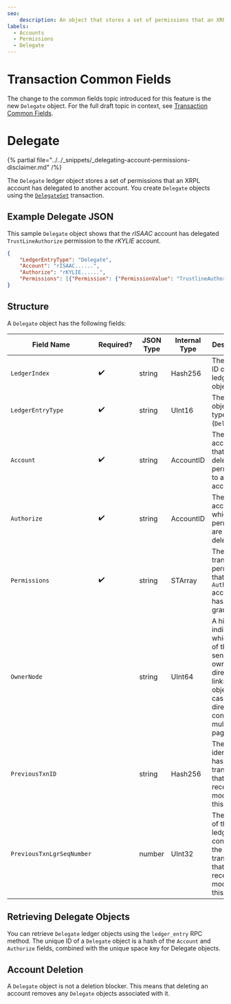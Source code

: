 ```yaml
---
seo:
    description: An object that stores a set of permissions that an XRPL account delegates to another account.
labels:
  - Accounts
  - Permissions
  - Delegate
---
```


# Transaction Common Fields

The change to the common fields topic introduced for this feature is the new `Delegate` object. For the full draft topic in context, see [Transaction Common Fields](https://xrpl-dev-portal--perm-dele-common-fields-2.preview.redocly.app/docs/references/protocol/transactions/common-fields).

# Delegate

{% partial file="../../_snippets/_delegating-account-permissions-disclaimer.md" /%}

The `Delegate` ledger object stores a set of permissions that an XRPL account has delegated to another account. You create `Delegate` objects using the [`DelegateSet`](./delegate-set.md) transaction.

## Example Delegate JSON

This sample `Delegate` object shows that the _rISAAC_ account has delegated `TrustLineAuthorize` permission to the _rKYLIE_ account.

```json
{
    "LedgerEntryType": "Delegate",
    "Account": "rISAAC......",
    "Authorize": "rKYLIE......",
    "Permissions": [{"Permission": {"PermissionValue": "TrustlineAuthorize"}}],
}
```

## Structure

A `Delegate` object has the following fields:

| Field Name | Required? | JSON Type | Internal Type | Description |
|------------|-----------|-----------|---------------|-------------|
| `LedgerIndex` |  ✔️ | string | Hash256 | The unique ID of the ledger object. |
| `LedgerEntryType` | ✔️ | string | UInt16 | The ledger object's type (`Delegate`) |
| `Account` | ✔️ | string | AccountID | The account that delegates permissions to another account. |
| `Authorize` | ✔️ | string | AccountID | The account to which permissions are delegated. |
| `Permissions` | ✔️ | string | STArray | The transaction permissions that the `Authorize` account has been granted. |
| `OwnerNode` |  | string | UInt64 | A hint indicating which page of the sender's owner directory links to this object, in case the directory consists of multiple pages. |
| `PreviousTxnID` |  | string | Hash256 | The identifying hash of the transaction that most recently modified this object. |
| `PreviousTxnLgrSeqNumber`| | number | UInt32 |The index of the ledger that contains the transaction that most recently modified this object. |

## Retrieving Delegate Objects

You can retrieve `Delegate` ledger objects using the `ledger_entry` RPC method. The unique ID of a `Delegate` object is a hash of the `Account` and `Authorize` fields, combined with the unique space key for Delegate objects.


## Account Deletion

A `Delegate` object is not a deletion blocker. This means that deleting an account removes any `Delegate` objects associated with it.


<!-- This needs to be added to the common fields reference as a Draft PR to xrpl.org -->